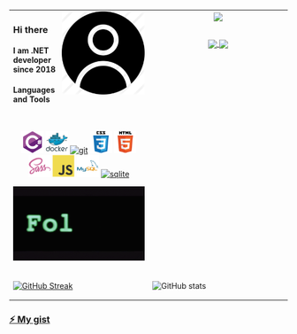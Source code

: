 
<table align="center" cellspacing="0" cellpadding="0"  style="border-collapse:collapse;">
 <tr><td valign="top" width="50%">
   <a href="https://github.com/Platonenkov">
  <img align="right" src="https://github.com/Platonenkov/Platonenkov/blob/main/ico/user-b.png" width="150"/>
  </a>
  
### Hi there 
 
      
#### I am .NET developer since 2018  

      
#### Languages and Tools
  <br/>
  <p align="center">
    <a href="https://www.w3schools.com/cs/" target="_blank"><img src="https://raw.githubusercontent.com/devicons/devicon/master/icons/csharp/csharp-original.svg" alt="csharp" width="40" height="40"/></a>
    <a href="https://www.docker.com/" target="_blank"><img src="https://raw.githubusercontent.com/devicons/devicon/master/icons/docker/docker-original-wordmark.svg" alt="docker" width="40" height="40"/></a>
    <a href="https://git-scm.com/" target="_blank"><img src="https://www.vectorlogo.zone/logos/git-scm/git-scm-icon.svg" alt="git" width="40" height="40"/></a> 
       <a href="https://www.w3schools.com/css/" target="_blank"> <img src="https://raw.githubusercontent.com/devicons/devicon/master/icons/css3/css3-original-wordmark.svg" alt="css3" width="40" height="40"/></a> 
   <a href="https://www.w3.org/html/" target="_blank"><img src="https://raw.githubusercontent.com/devicons/devicon/master/icons/html5/html5-original-wordmark.svg" alt="html5" width="40" height="40"/></a>
       <a href="https://sass-lang.com" target="_blank"><img src="https://raw.githubusercontent.com/devicons/devicon/master/icons/sass/sass-original.svg" alt="sass" width="40" height="40"/></a>
    <a href="https://developer.mozilla.org/en-US/docs/Web/JavaScript" target="_blank"><img src="https://raw.githubusercontent.com/devicons/devicon/master/icons/javascript/javascript-original.svg" alt="javascript" width="40" height="40"/></a>
     <a href="https://www.mysql.com/" target="_blank"> <img src="https://raw.githubusercontent.com/devicons/devicon/master/icons/mysql/mysql-original-wordmark.svg" alt="mysql" width="40" height="40"/></a>
    <a href="https://www.sqlite.org/" target="_blank"> <img src="https://www.vectorlogo.zone/logos/sqlite/sqlite-icon.svg" alt="sqlite" width="40" height="40"/></a> 
  </p>
  

![Follow the white rabbit.](https://github.com/Platonenkov/Platonenkov/blob/main/wr.gif)
</td><td valign="top" width="50%">
<div align="center" >
<div>
<a href="https://github.com/platonenkov/notification.wpf">
  <img align="center" src="https://github-readme-stats.vercel.app/api/pin/?username=Platonenkov&repo=notification.wpf&theme=dark&border=168CC7FF&bg_color=00000000&icon_color=5AB8DDFF&title_color=168CC7FF" />
  </a>
    <br/><br/>
  <p>
<a href="https://github.com/Infarh/MathCore.EF7">
  <img align="center" src="https://github-readme-stats.vercel.app/api/pin/?username=Infarh&repo=MathCore.EF7&theme=dark&border=168CC7FF&bg_color=00000000&icon_color=5AB8DDFF&title_color=168CC7FF" height="70"/>
</a>
  
<a href="https://github.com/Infarh/MathCore" >
  <img align="center" src="https://github-readme-stats.vercel.app/api/pin/?username=Infarh&repo=MathCore&theme=dark&border=168CC7FF&bg_color=00000000&icon_color=5AB8DDFF&title_color=168CC7FF"  height="70"/>
 </p>
</a>
</div></div> 
<!--![GitHub metrics](https://metrics.lecoq.io/Platonenkov)-->
<tr><td valign="top" width="50%">

   
<!--![GitHub streak stats](https://github-readme-streak-stats.herokuapp.com/?user=Platonenkov&theme=material-palenight&background=00000000&border=00000000)-->   
   
[![GitHub Streak](https://github-readme-streak-stats.herokuapp.com?user=Platonenkov&background=DD272700&sideNums=DD2727&currStreakNum=8C59CF8A&border=DD272700&ring=57C79B&sideLabels=98C751&dates=168CC7)](https://git.io/streak-stats)
</td><td valign="bottom" width="50%">
      
![GitHub stats](https://github-readme-stats.vercel.app/api?username=Platonenkov&show_icons=true&include_all_commits=true&count_private=true&theme=dark&border=00000000&hide_border=true&bg_color=00000000&icon_color=5AB8DDFF&title_color=168CC7FF")  
 </td></tr></table>  
 
 ### [⚡ My gist](https://gist.github.com/Platonenkov)  
<!--
![GitHub Activity Graph](https://activity-graph.herokuapp.com/graph?username=Platonenkov)  
-->
